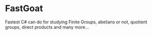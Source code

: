 # FastGoat
Fastest C# can do for studying Finite Groups, abelians or not, quotient groups, direct products and many more...
